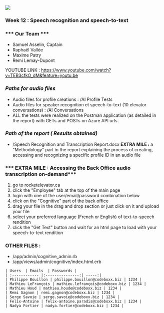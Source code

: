 ![](http://rocketelevator.ca/assets/R2-3c6296bf2343b849b947f8ccfce0de61dd34ba7f9e2a23a53d0a743bc4604e3c.png)

 ### Week 12 : Speech recognition and speech-to-text
 
 ### *** Our Team ***
- Samuel Asselin, Captain
- Raphaël Vallée
- Maxime  Patry
- Remi Lemay-Dupont

YOUTUBE LINK : https://www.youtube.com/watch?v=TEB3cfkO_dM&feature=youtu.be 

###  ***Paths for audio files***
- Audio files for profile creations : /AI Profile Tests
- Audio files for speaker recognition et speech-to-text (10 elevator conversations) : /AI Conversations
- ALL the tests were realized on the Postman application (as detailed in the report) with GETs and POSTs on Azure API urls

### ***Path of the report ( Results obtained)***
 - /Speech Recognition and Transcription Report.docx
 **EXTRA MILE :** a "Methodology" part in the report explaining the process of creating, accessing and recognizing a specific profile ID in an audio file

### *** EXTRA MILE : Accessing the Back Office audio transcription on-demand***
1) go to rocketelevator.ca 
2) click the "Employee" tab at the top of the main page
3) login with one of the user/email/password combination below
4) click on the "Cognitive" part of the back office
5) drag your file in the drag and drop section or just click on it and upload your file
6) select your preferred language (French or English) of text-to-speech rendition
7) click the "Get Text" button and wait for an html page to load with your speech-to-text rendition
 
 
### OTHER FILES : 
- /app/admin/cognitive_admin.rb
- /app/views/admin/cognitive/index.html.erb

```
| Users  | Emails  | Passwords |
| :------------ |:---------------:| -----:|
| Philippe Bouillon | philippe.bouillon@codeboxx.biz | 1234 |
| Mathieu LeFrançois | mathieu.lefrançois@codeboxx.biz | 1234 |
| Mathieu Houd | mathieu.houde@codeboxx.biz | 1234 |
| Remi Gagnon | remi.gagnon@codeboxx.biz | 1234 |
| Serge Savoie | serge.savoie@codeboxx.biz | 1234 |
| Felix-Antoine | felix-antoine.paradis@codeboxx.biz | 1234 |
| Nadya Fortier | nadya.fortier@codeboxx.biz | 1234 |

